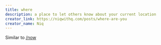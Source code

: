 ```yaml
---
title: where
description: a place to let others know about your current location
creator_link: https://niqwithq.com/posts/where-are-you
creator_name: Niq
---
```


Similar to [/now](#now)